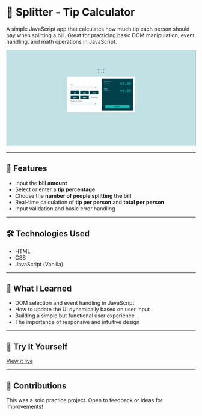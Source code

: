 # 💸 Splitter - Tip Calculator

A simple JavaScript app that calculates how much tip each person should pay when splitting a bill. Great for practicing basic DOM manipulation, event handling, and math operations in JavaScript.

![screenshot](https://raw.githubusercontent.com/GuyNamedEJ/GuyNamedEJ/main/splitter-prev.gif)

---

## 📌 Features

- Input the **bill amount**
- Select or enter a **tip percentage**
- Choose the **number of people splitting the bill**
- Real-time calculation of **tip per person** and **total per person**
- Input validation and basic error handling

---

## 🛠️ Technologies Used

- HTML
- CSS
- JavaScript (Vanilla)

---

## 🚀 What I Learned

- DOM selection and event handling in JavaScript
- How to update the UI dynamically based on user input
- Building a simple but functional user experience
- The importance of responsive and intuitive design

---

## 🧪 Try It Yourself

[View it live](https://tip-calculator-app-main-jade.vercel.app/) <!-- (Add link if deployed with GitHub Pages) -->

---

## 🤝 Contributions

This was a solo practice project. Open to feedback or ideas for improvements!



